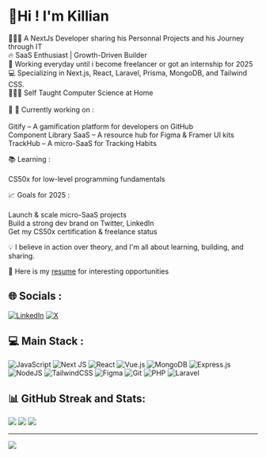 <!-- Level 2: Bio and Detailled Features -->
# 💫Hi ! I'm Killian
🧑🏽‍💻 A NextJs Developer sharing his Personnal Projects and his Journey through IT <br/> 
🔥 SaaS Enthusiast | Growth-Driven Builder <br/>
🗽 Working everyday until i become freelancer or got an internship for 2025 <br/>
💻 Specializing in Next.js, React, Laravel, Prisma, MongoDB, and Tailwind CSS. <br/>
🧑🏽‍🎓 Self Taught Computer Science at Home <br/> <br/>
💭 📌 Currently working on : <br/><br/>
  Gitify – A gamification platform for developers on GitHub <br/>
  Component Library SaaS – A resource hub for Figma & Framer UI kits <br/>
  TrackHub – A micro-SaaS for Tracking Habits <br/>
  
📚 Learning : <br/><br/>
  CS50x for low-level programming fundamentals <br/>

📈 Goals for 2025 : <br/><br/>
  Launch & scale micro-SaaS projects <br/>
  Build a strong dev brand on Twitter, LinkedIn<br/>
  Get my CS50x certification & freelance status<br/>

💡 I believe in action over theory, and I'm all about learning, building, and sharing.
  
📝 Here is my [resume](MTeck_s_Resume-2.pdf) for interesting opportunities <br/>


## 🌐 Socials :
[![LinkedIn](https://img.shields.io/badge/LinkedIn-%230077B5.svg?logo=linkedin&logoColor=white)](https://www.linkedin.com/in/killian-marty-557b78334/) 
[![X](https://img.shields.io/badge/X-black.svg?logo=X&logoColor=white)](https://x.com/KillianCodes69) 

## 💻 Main Stack :
![JavaScript](https://img.shields.io/badge/javascript-%23323330.svg?style=for-the-badge&logo=javascript&logoColor=%23F7DF1E) ![Next JS](https://img.shields.io/badge/Next-black?style=for-the-badge&logo=next.js&logoColor=white) ![React](https://img.shields.io/badge/react-%2320232a.svg?style=for-the-badge&logo=react&logoColor=%2361DAFB) ![Vue.js](https://img.shields.io/badge/vue.js-%2335495e.svg?style=for-the-badge&logo=vuedotjs&logoColor=%234FC08D) ![MongoDB](https://img.shields.io/badge/MongoDB-%234ea94b.svg?style=for-the-badge&logo=mongodb&logoColor=white) ![Express.js](https://img.shields.io/badge/express.js-%23404d59.svg?style=for-the-badge&logo=express&logoColor=%2361DAFB) ![NodeJS](https://img.shields.io/badge/node.js-6DA55F?style=for-the-badge&logo=node.js&logoColor=white) ![TailwindCSS](https://img.shields.io/badge/tailwindcss-%2338B2AC.svg?style=for-the-badge&logo=tailwind-css&logoColor=white)   ![Figma](https://img.shields.io/badge/figma-%23F24E1E.svg?style=for-the-badge&logo=figma&logoColor=white) ![Git](https://img.shields.io/badge/git-%23F05033.svg?style=for-the-badge&logo=git&logoColor=white) ![PHP](https://img.shields.io/badge/php-%23777BB4.svg?style=for-the-badge&logo=php&logoColor=white) ![Laravel](https://img.shields.io/badge/laravel-%23FF2D20.svg?style=for-the-badge&logo=laravel&logoColor=white)
## 📊 GitHub Streak and Stats:
![](https://github-readme-stats.vercel.app/api?username=69killian&theme=merko&hide_border=false&include_all_commits=false&count_private=false)
![](https://github-readme-stats.vercel.app/api/top-langs/?username=69killian&theme=merko&hide_border=false&include_all_commits=false&count_private=false&layout=compact)
![](https://github-readme-streak-stats.herokuapp.com/?user=69killian&theme=merko&hide_border=false)<br/>


---
[![](https://visitcount.itsvg.in/api?id=69killian&icon=0&color=0)](https://visitcount.itsvg.in)

<!-- Proudly created with GPRM ( https://gprm.itsvg.in ) -->
